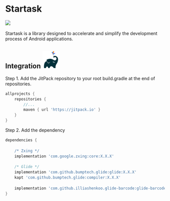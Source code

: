 # Startask
[![](https://jitpack.io/v/illiashenkoo/startask.svg)](https://jitpack.io/#illiashenkoo/startask)

Startask is a library designed to accelerate and simplify the development process of Android applications.

## Integration ![Gradle](images/logo_gradle_kotlin.png)
Step 1. Add the JitPack repository to your root build.gradle at the end of repositories.
```groovy
allprojects {
    repositories {
        //...
        maven { url 'https://jitpack.io' }
    }
}
```

Step 2. Add the dependency
```groovy
dependencies {

    /* Zxing */
    implementation 'com.google.zxing:core:X.X.X'

    /* Glide */
    implementation 'com.github.bumptech.glide:glide:X.X.X'
    kapt 'com.github.bumptech.glide:compiler:X.X.X'
    
    implementation 'com.github.illiashenkoo.glide-barcode:glide-barcode:X.X.X'
}
```